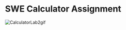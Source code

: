 # SWE Calculator Assignment
![CalculatorLab2gif](https://user-images.githubusercontent.com/79735610/153478725-48f9b05b-95cc-43fa-aa63-c29572ddf75d.gif)
